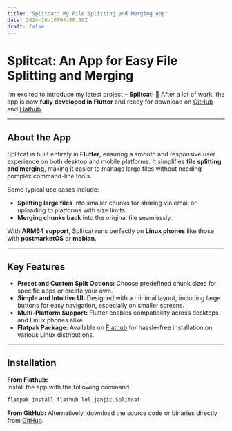 ```yaml
---
title: "Splitcat: My File Splitting and Merging App"
date: 2024-10-16T04:00:00Z
draft: false
---
```


# Splitcat: An App for Easy File Splitting and Merging

I’m excited to introduce my latest project – **Splitcat**! 🎉 After a lot of work, the app is now **fully developed in Flutter** and ready for download on [GitHub](https://github.com/vogonwann/splitcat) and [Flathub](https://flathub.org/apps/details/lol.janjic.Splitcat).  

---

## About the App

Splitcat is built entirely in **Flutter**, ensuring a smooth and responsive user experience on both desktop and mobile platforms. It simplifies **file splitting and merging**, making it easier to manage large files without needing complex command-line tools.

Some typical use cases include:  
- **Splitting large files** into smaller chunks for sharing via email or uploading to platforms with size limits.  
- **Merging chunks back** into the original file seamlessly.  

With **ARM64 support**, Splitcat runs perfectly on **Linux phones** like those with **postmarketOS** or **mobian**.

---

## Key Features

- **Preset and Custom Split Options:** Choose predefined chunk sizes for specific apps or create your own.  
- **Simple and Intuitive UI:** Designed with a minimal layout, including large buttons for easy navigation, especially on smaller screens.  
- **Multi-Platform Support:** Flutter enables compatibility across desktops and Linux phones alike.  
- **Flatpak Package:** Available on [Flathub](https://flathub.org/) for hassle-free installation on various Linux distributions.

---

## Installation

**From Flathub:**  
Install the app with the following command:  
```bash
flatpak install flathub lol.janjic.Splitcat
```
**From GitHub:**
Alternatively, download the source code or binaries directly from [GitHub](https://github.com/vogonwann/splitcat/releases).
